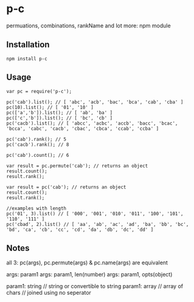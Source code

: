 # p-c
permuations, combinations, rankName and lot more: npm module

## Installation

```
npm install p-c
```

## Usage

```
var pc = require('p-c');

pc('cab').list(); // [ 'abc', 'acb', 'bac', 'bca', 'cab', 'cba' ]
pc(10).list(); // [ '01', '10' ]
pc(['a','b']).list(); // [ 'ab', 'ba' ]
pc(['c','b']).list(); // [ 'bc', 'cb' ]
pc('cacb').list(); // [ 'abcc', 'acbc', 'accb', 'bacc', 'bcac', 'bcca', 'cabc', 'cacb', 'cbac', 'cbca', 'ccab', 'ccba' ]

pc('cab').rank(); // 5
pc('cacb').rank(); // 8

pc('cab').count(); // 6

var result = pc.permute('cab'); // returns an object
result.count();
result.rank();

var result = pc('cab'); // returns an object
result.count();
result.rank();

//examples with length
pc('01', 3).list() // [ '000', '001', '010', '011', '100', '101', '110', '111' ]
pc('cbad', 2).list() // [ 'aa', 'ab', 'ac', 'ad', 'ba', 'bb', 'bc', 'bd', 'ca', 'cb', 'cc', 'cd', 'da', 'db', 'dc', 'dd' ]
```
## Notes

all 3: pc(args), pc.permute(args) & pc.name(args) are equivalent

args: param1
args: param1, len(number)
args: param1, opts(object)

param1: string // string or convertible to string
param1: array  // array of chars // joined using no seperator